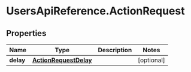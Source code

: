 # UsersApiReference.ActionRequest

## Properties

Name | Type | Description | Notes
------------ | ------------- | ------------- | -------------
**delay** | [**ActionRequestDelay**](ActionRequestDelay.md) |  | [optional] 


